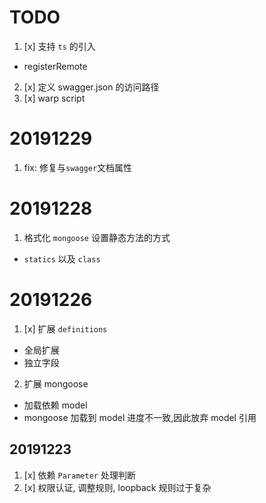 # TODO

1. [x] 支持 `ts` 的引入
  - registerRemote
2. [x] 定义 swagger.json 的访问路径
3. [x] warp script

# 20191229
1. fix: 修复与`swagger`文档属性

# 20191228

1. 格式化 `mongoose` 设置静态方法的方式
  - `statics` 以及 `class`

# 20191226

1. [x] 扩展 `definitions`
  - 全局扩展
  - 独立字段
2. 扩展 mongoose
  - 加载依赖 model
  - mongoose 加载到 model 进度不一致,因此放弃 model 引用

## 20191223 

1. [x] 依赖 `Parameter` 处理判断
2. [x] 权限认证, 调整规则, loopback 规则过于复杂
